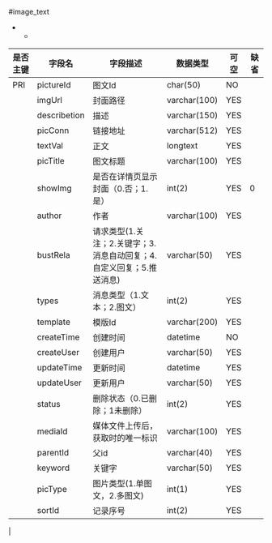 #image_text
* -
 
|是否主键	|字段名	|字段描述	|数据类型	|可空	|缺省	|
| --------|-----|-----|-----|-----|-----|
|PRI|pictureId|图文Id|char(50)|NO||
||imgUrl|封面路径|varchar(100)|YES||
||describetion|描述|varchar(150)|YES||
||picConn|链接地址|varchar(512)|YES||
||textVal|正文|longtext|YES||
||picTitle|图文标题|varchar(100)|YES||
||showImg|是否在详情页显示封面（0.否；1.是）|int(2)|YES|0|
||author|作者|varchar(100)|YES||
||bustRela|请求类型(1.关注；2.关键字；3.消息自动回复；4.自定义回复；5.推送消息)|varchar(50)|YES||
||types|消息类型（1.文本；2.图文）|int(2)|YES||
||template|模版Id|varchar(200)|YES||
||createTime|创建时间|datetime|NO||
||createUser|创建用户|varchar(50)|YES||
||updateTime|更新时间|datetime|YES||
||updateUser|更新用户|varchar(50)|YES||
||status|删除状态（0.已删除；1未删除）|int(2)|YES||
||mediaId|媒体文件上传后，获取时的唯一标识|varchar(100)|YES||
||parentId|父id|varchar(40)|YES||
||keyword|关键字|varchar(50)|YES||
||picType|图片类型(1.单图文，2.多图文)|int(1)|YES||
||sortId|记录序号|int(2)|YES||
|
